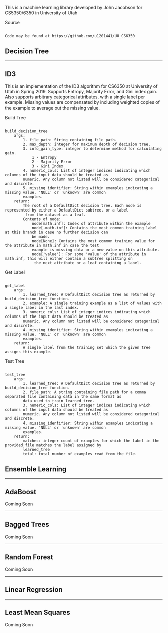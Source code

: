 This is a machine learning library developed by John Jacobson for CS5350/6350 in University of Utah

Source
~~~~~~

Code may be found at https://github.com/u1201441/UU_CS6350

~~~~~~

Decision Tree
-------------
-------------

ID3
-------

This is an implementation of the ID3 algorithm for CS6350 at University of Utah in Spring 2019. Supports Entropy,
     Majority Error, and Gini index gain. Also supports arbitrary categorical attributes, with a single label per 
     example. Missing values are compensated by including weighted copies of the example to average out the missing 
     value.

Build Tree
~~~~~~~~~~

build_decision_tree
    args:
        1. file_path: String containing file path.
        2. max_depth: integer for maximum depth of decision tree.
        3. info_gain_type: integer to determine method for calculating gain.
            1 - Entropy
            2 - Majority Error
            3 - Gini Index
        4. numeric_cols: List of integer indices indicating which columns of the input data should be treated as 
        numeric. Any column not listed will be considered categorical and discrete.
        5. missing_identifier: String within examples indicating a missing value. 'NULL' or 'unknown' are common 
        examples.
    return:
        The root of a DefaultDict decision tree. Each node is represented by either a DefaultDict subtree, or a label
         from the dataset as a leaf.
        Contents of node:
            node[math.inf]: Index of attribute within the example
            node[-math.inf]: Contains the most common training label at this branch in case no further decision can 
            be made.
            node[None]: Contains the most common training value for the attribute in math.inf in case the test 
            example is missing data or a new value on this attribute.
            node['value']: For some 'value' of the attribute in math.inf, this will either contain a subtree splitting on
             the next attribute or a leaf containing a label.

~~~~~~~~~~

Get Label
~~~~~~~~~

get_label
    args:
        1. learned_tree: A DefaultDict decision tree as returned by build_decision_tree function.
        2. example: A single training example as a list of values with a single label in the last index.
        3. numeric_cols: List of integer indices indicating which columns of the input data should be treated as 
        numeric. Any column not listed will be considered categorical and discrete.
        4. missing_identifier: String within examples indicating a missing value. 'NULL' or 'unknown' are common 
        examples.
    return:
        A single label from the training set which the given tree assigns this example.

~~~~~~~~~

Test Tree
~~~~~~~~~~

test_tree
    args:
        1. learned_tree: A DefaultDict decision tree as returned by build_decision_tree function.
        2. file_path: A string containing file path for a comma separated file containing data in the same format as 
        data used to train learned_tree.
        3. numeric_cols: List of integer indices indicating which columns of the input data should be treated as 
        numeric. Any column not listed will be considered categorical and discrete.
        4. missing_identifier: String within examples indicating a missing value. 'NULL' or 'unknown' are common 
        examples.
    return:
        matches: integer count of examples for which the label in the provided file matches the label assigned by 
        learned_tree
        total: total number of examples read from the file.

~~~~~~~~~~

Ensemble Learning
-----------------
-----------------

AdaBoost
--------

Coming Soon

--------

Bagged Trees
-------

Coming Soon

-------

Random Forest
-------

Coming Soon

-------

Linear Regression
-----------------
-----------------

Least Mean Squares
------------------

Coming Soon
